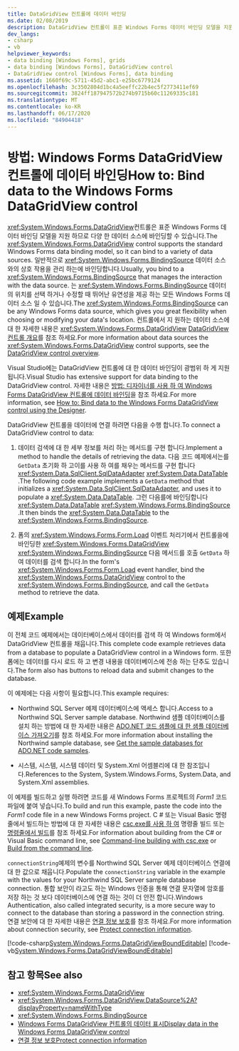 ```yaml
---
title: DataGridView 컨트롤에 데이터 바인딩
ms.date: 02/08/2019
description: DataGridView 컨트롤이 표준 Windows Forms 데이터 바인딩 모델을 지원 하므로 다양 한 데이터 소스에 바인딩할 수 있는 방법에 대해 알아봅니다.
dev_langs:
- csharp
- vb
helpviewer_keywords:
- data binding [Windows Forms], grids
- data binding [Windows Forms], DataGridView control
- DataGridView control [Windows Forms], data binding
ms.assetid: 1660f69c-5711-45d2-abc1-e25bc6779124
ms.openlocfilehash: 3c3502804d1bc4a5eeffc22b4ec5f2773411ef69
ms.sourcegitcommit: 3824ff187947572b274b9715b60c11269335c181
ms.translationtype: MT
ms.contentlocale: ko-KR
ms.lasthandoff: 06/17/2020
ms.locfileid: "84904418"
---
```

# <a name="how-to-bind-data-to-the-windows-forms-datagridview-control"></a><span data-ttu-id="2bcce-103">방법: Windows Forms DataGridView 컨트롤에 데이터 바인딩</span><span class="sxs-lookup"><span data-stu-id="2bcce-103">How to: Bind data to the Windows Forms DataGridView control</span></span>

<span data-ttu-id="2bcce-104"><xref:System.Windows.Forms.DataGridView>컨트롤은 표준 Windows Forms 데이터 바인딩 모델을 지원 하므로 다양 한 데이터 소스에 바인딩할 수 있습니다.</span><span class="sxs-lookup"><span data-stu-id="2bcce-104">The <xref:System.Windows.Forms.DataGridView> control supports the standard Windows Forms data binding model, so it can bind to a variety of data sources.</span></span> <span data-ttu-id="2bcce-105">일반적으로 <xref:System.Windows.Forms.BindingSource> 데이터 소스와의 상호 작용을 관리 하는에 바인딩합니다.</span><span class="sxs-lookup"><span data-stu-id="2bcce-105">Usually, you bind to a <xref:System.Windows.Forms.BindingSource> that manages the interaction with the data source.</span></span> <span data-ttu-id="2bcce-106">는 <xref:System.Windows.Forms.BindingSource> 데이터의 위치를 선택 하거나 수정할 때 뛰어난 유연성을 제공 하는 모든 Windows Forms 데이터 소스 일 수 있습니다.</span><span class="sxs-lookup"><span data-stu-id="2bcce-106">The <xref:System.Windows.Forms.BindingSource> can be any Windows Forms data source, which gives you great flexibility when choosing or modifying your data's location.</span></span> <span data-ttu-id="2bcce-107">컨트롤에서 지 원하는 데이터 소스에 대 한 자세한 내용은 <xref:System.Windows.Forms.DataGridView> [DataGridView 컨트롤 개요](datagridview-control-overview-windows-forms.md)를 참조 하세요.</span><span class="sxs-lookup"><span data-stu-id="2bcce-107">For more information about data sources the <xref:System.Windows.Forms.DataGridView> control supports, see the [DataGridView control overview](datagridview-control-overview-windows-forms.md).</span></span>  

<span data-ttu-id="2bcce-108">Visual Studio에는 DataGridView 컨트롤에 대 한 데이터 바인딩이 광범위 하 게 지원 됩니다.</span><span class="sxs-lookup"><span data-stu-id="2bcce-108">Visual Studio has extensive support for data binding to the DataGridView control.</span></span> <span data-ttu-id="2bcce-109">자세한 내용은 [방법: 디자이너를 사용 하 여 Windows Forms DataGridView 컨트롤에 데이터 바인딩](bind-data-to-the-datagrid-using-the-designer.md)을 참조 하세요.</span><span class="sxs-lookup"><span data-stu-id="2bcce-109">For more information, see [How to: Bind data to the Windows Forms DataGridView control using the Designer](bind-data-to-the-datagrid-using-the-designer.md).</span></span>  

<span data-ttu-id="2bcce-110">DataGridView 컨트롤을 데이터에 연결 하려면 다음을 수행 합니다.</span><span class="sxs-lookup"><span data-stu-id="2bcce-110">To connect a DataGridView control to data:</span></span>

1. <span data-ttu-id="2bcce-111">데이터 검색에 대 한 세부 정보를 처리 하는 메서드를 구현 합니다.</span><span class="sxs-lookup"><span data-stu-id="2bcce-111">Implement a method to handle the details of retrieving the data.</span></span> <span data-ttu-id="2bcce-112">다음 코드 예제에서는를 `GetData` 초기화 하 고이를 사용 하 여를 채우는 메서드를 구현 합니다 <xref:System.Data.SqlClient.SqlDataAdapter> <xref:System.Data.DataTable> .</span><span class="sxs-lookup"><span data-stu-id="2bcce-112">The following code example implements a `GetData` method that initializes a <xref:System.Data.SqlClient.SqlDataAdapter>, and uses it to populate a <xref:System.Data.DataTable>.</span></span> <span data-ttu-id="2bcce-113">그런 다음를에 바인딩합니다 <xref:System.Data.DataTable> <xref:System.Windows.Forms.BindingSource> .</span><span class="sxs-lookup"><span data-stu-id="2bcce-113">It then binds the <xref:System.Data.DataTable> to the <xref:System.Windows.Forms.BindingSource>.</span></span>

2. <span data-ttu-id="2bcce-114">폼의 <xref:System.Windows.Forms.Form.Load> 이벤트 처리기에서 컨트롤을에 바인딩한 <xref:System.Windows.Forms.DataGridView> <xref:System.Windows.Forms.BindingSource> 다음 메서드를 호출 `GetData` 하 여 데이터를 검색 합니다.</span><span class="sxs-lookup"><span data-stu-id="2bcce-114">In the form's <xref:System.Windows.Forms.Form.Load> event handler, bind the <xref:System.Windows.Forms.DataGridView> control to the <xref:System.Windows.Forms.BindingSource>, and call the `GetData` method to retrieve the data.</span></span>  

## <a name="example"></a><span data-ttu-id="2bcce-115">예제</span><span class="sxs-lookup"><span data-stu-id="2bcce-115">Example</span></span>

<span data-ttu-id="2bcce-116">이 전체 코드 예제에서는 데이터베이스에서 데이터를 검색 하 여 Windows form에서 DataGridView 컨트롤을 채웁니다.</span><span class="sxs-lookup"><span data-stu-id="2bcce-116">This complete code example retrieves data from a database to populate a DataGridView control in a Windows form.</span></span> <span data-ttu-id="2bcce-117">또한 폼에는 데이터를 다시 로드 하 고 변경 내용을 데이터베이스에 전송 하는 단추도 있습니다.</span><span class="sxs-lookup"><span data-stu-id="2bcce-117">The form also has buttons to reload data and submit changes to the database.</span></span>  

<span data-ttu-id="2bcce-118">이 예제에는 다음 사항이 필요합니다.</span><span class="sxs-lookup"><span data-stu-id="2bcce-118">This example requires:</span></span>

- <span data-ttu-id="2bcce-119">Northwind SQL Server 예제 데이터베이스에 액세스 합니다.</span><span class="sxs-lookup"><span data-stu-id="2bcce-119">Access to a Northwind SQL Server sample database.</span></span> <span data-ttu-id="2bcce-120">Northwind 샘플 데이터베이스를 설치 하는 방법에 대 한 자세한 내용은 [ADO.NET 코드 샘플에 대 한 샘플 데이터베이스 가져오기](../../data/adonet/sql/linq/downloading-sample-databases.md)를 참조 하세요.</span><span class="sxs-lookup"><span data-stu-id="2bcce-120">For more information about installing the Northwind sample database, see [Get the sample databases for ADO.NET code samples](../../data/adonet/sql/linq/downloading-sample-databases.md).</span></span>

- <span data-ttu-id="2bcce-121">시스템, 시스템, 시스템 데이터 및 System.Xml 어셈블리에 대 한 참조입니다.</span><span class="sxs-lookup"><span data-stu-id="2bcce-121">References to the System, System.Windows.Forms, System.Data, and System.Xml assemblies.</span></span>  

<span data-ttu-id="2bcce-122">이 예제를 빌드하고 실행 하려면 코드를 새 Windows Forms 프로젝트의 *Form1* 코드 파일에 붙여 넣습니다.</span><span class="sxs-lookup"><span data-stu-id="2bcce-122">To build and run this example, paste the code into the *Form1* code file in a new Windows Forms project.</span></span> <span data-ttu-id="2bcce-123">C # 또는 Visual Basic 명령줄에서 빌드하는 방법에 대 한 자세한 내용은 [csc.exe를 사용 하 여](../../../csharp/language-reference/compiler-options/command-line-building-with-csc-exe.md) 명령줄 빌드 또는 [명령줄에서 빌드](../../../visual-basic/reference/command-line-compiler/building-from-the-command-line.md)를 참조 하세요.</span><span class="sxs-lookup"><span data-stu-id="2bcce-123">For information about building from the C# or Visual Basic command line, see [Command-line building with csc.exe](../../../csharp/language-reference/compiler-options/command-line-building-with-csc-exe.md) or [Build from the command line](../../../visual-basic/reference/command-line-compiler/building-from-the-command-line.md).</span></span>  
  
<span data-ttu-id="2bcce-124">`connectionString`예제의 변수를 Northwind SQL Server 예제 데이터베이스 연결에 대 한 값으로 채웁니다.</span><span class="sxs-lookup"><span data-stu-id="2bcce-124">Populate the `connectionString` variable in the example with the values for your Northwind SQL Server sample database connection.</span></span> <span data-ttu-id="2bcce-125">통합 보안이 라고도 하는 Windows 인증을 통해 연결 문자열에 암호를 저장 하는 것 보다 데이터베이스에 연결 하는 것이 더 안전 합니다.</span><span class="sxs-lookup"><span data-stu-id="2bcce-125">Windows Authentication, also called integrated security, is a more secure way to connect to the database than storing a password in the connection string.</span></span> <span data-ttu-id="2bcce-126">연결 보안에 대 한 자세한 내용은 [연결 정보 보호](../../data/adonet/protecting-connection-information.md)를 참조 하세요.</span><span class="sxs-lookup"><span data-stu-id="2bcce-126">For more information about connection security, see [Protect connection information](../../data/adonet/protecting-connection-information.md).</span></span>  

[!code-csharp[System.Windows.Forms.DataGridViewBoundEditable](~/samples/snippets/csharp/VS_Snippets_Winforms/System.Windows.Forms.DataGridViewBoundEditable/CS/datagridviewboundeditable.cs)]
[!code-vb[System.Windows.Forms.DataGridViewBoundEditable](~/samples/snippets/visualbasic/VS_Snippets_Winforms/System.Windows.Forms.DataGridViewBoundEditable/VB/datagridviewboundeditable.vb)]  
  
## <a name="see-also"></a><span data-ttu-id="2bcce-127">참고 항목</span><span class="sxs-lookup"><span data-stu-id="2bcce-127">See also</span></span>

- <xref:System.Windows.Forms.DataGridView>
- <xref:System.Windows.Forms.DataGridView.DataSource%2A?displayProperty=nameWithType>
- <xref:System.Windows.Forms.BindingSource>
- [<span data-ttu-id="2bcce-128">Windows Forms DataGridView 컨트롤의 데이터 표시</span><span class="sxs-lookup"><span data-stu-id="2bcce-128">Display data in the Windows Forms DataGridView control</span></span>](displaying-data-in-the-windows-forms-datagridview-control.md)
- [<span data-ttu-id="2bcce-129">연결 정보 보호</span><span class="sxs-lookup"><span data-stu-id="2bcce-129">Protect connection information</span></span>](../../data/adonet/protecting-connection-information.md)
